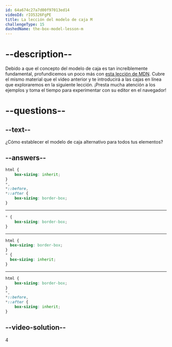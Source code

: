 ```yaml
---
id: 64a674c27a7d00f97013ed14
videoId: rIO5326FgPE
title: La lección del modelo de caja M
challengeType: 15
dashedName: the-box-model-lesson-m
--- 
```

# --description--

Debido a que el concepto del modelo de caja es tan increíblemente fundamental, profundicemos un poco más con <a href="https://developer.mozilla.org/en-US/docs/Learn/CSS/Building_blocks/The_box_model#what_is_the_css_box_model" target="_blank">esta lección de MDN</a>. Cubre el mismo material que el video anterior y te introducirá a las cajas en línea que exploraremos en la siguiente lección. ¡Presta mucha atención a los ejemplos y toma el tiempo para experimentar con su editor en el navegador!

# --questions--

## --text--

¿Cómo establecer el modelo de caja alternativo para todos tus elementos?

## --answers--

```css
html {
    box-sizing: inherit;
}
*,
*::before,
*::after {
    box-sizing: border-box;
}
```

---

```css
* {
    box-sizing: border-box;
}
```

---

```css
html {
  box-sizing: border-box;
}
* {
  box-sizing: inherit;
}
```

---

```css
html {
    box-sizing: border-box;
}
*,
*::before,
*::after {
    box-sizing: inherit;
}
```



## --video-solution--

4

